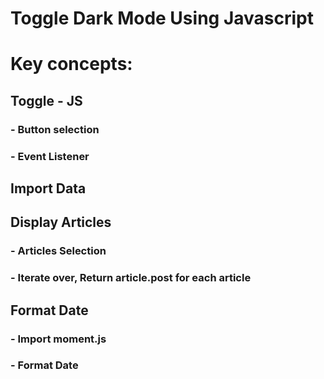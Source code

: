 # Toggle Dark Mode Using Javascript

# Key concepts:

## Toggle - JS
###  - Button selection 
### - Event Listener

## Import Data

## Display Articles
### - Articles Selection 
### - Iterate over, Return article.post for each article

## Format Date
### - Import moment.js
### - Format Date

